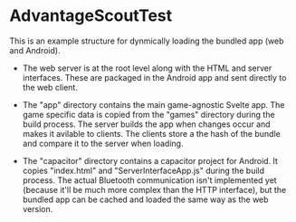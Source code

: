 # AdvantageScoutTest

This is an example structure for dynmically loading the bundled app (web and Android).

-   The web server is at the root level along with the HTML and server interfaces. These are packaged in the Android app and sent directly to the web client.

-   The "app" directory contains the main game-agnostic Svelte app. The game specific data is copied from the "games" directory during the build process. The server builds the app when changes occur and makes it avilable to clients. The clients store a the hash of the bundle and compare it to the server when loading.

*   The "capacitor" directory contains a capacitor project for Android. It copies "index.html" and "ServerInterfaceApp.js" during the build process. The actual Bluetooth communication isn't implemented yet (because it'll be much more complex than the HTTP interface), but the bundled app can be cached and loaded the same way as the web version.
